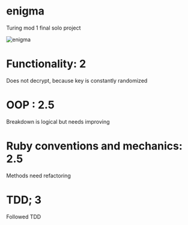# enigma
Turing mod 1 final solo project


![enigma](https://user-images.githubusercontent.com/69017022/141937678-2b14a9e0-8b9b-4ac1-b2d2-0792bbc7e89c.jpeg)

# Functionality: 2
  Does not decrypt, because key is constantly randomized
  
# OOP : 2.5
  Breakdown is logical but needs improving
  
# Ruby conventions and mechanics: 2.5
  Methods need refactoring
  
# TDD; 3
  Followed TDD

  
  
